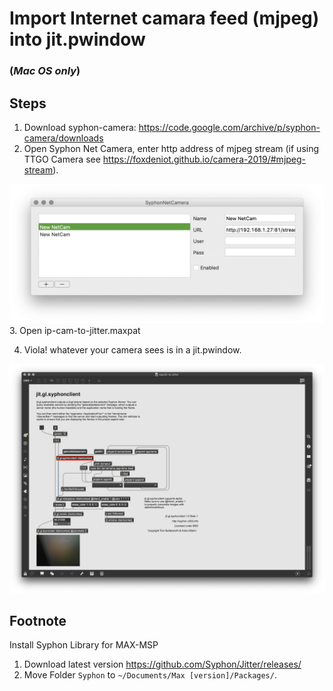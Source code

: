 

# Import Internet camara feed (mjpeg) into jit.pwindow  
### (*Mac OS only*)


## Steps
1. Download syphon-camera: https://code.google.com/archive/p/syphon-camera/downloads
2. Open Syphon Net Camera, enter http address of mjpeg stream (if using TTGO Camera see https://foxdeniot.github.io/camera-2019/#mjpeg-stream).
  <img src='snc.png'>
3. Open ip-cam-to-jitter.maxpat

4. Viola! whatever your camera sees is in a jit.pwindow.
  <img src='screenshot.png'>


## Footnote
Install Syphon Library for MAX-MSP 
1. Download latest version https://github.com/Syphon/Jitter/releases/
2. Move Folder `Syphon` to `~/Documents/Max [version]/Packages/`.
